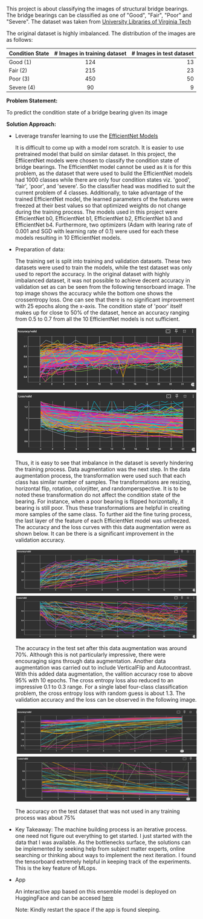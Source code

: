 This project is about classifying the images of structural bridge bearings. The bridge bearings can be classified as one of "Good", "Fair", "Poor" and "Severe".
The dataset was taken from [University Libraries of Virginia Tech](https://data.lib.vt.edu/articles/dataset/Bearing_Condition_State_Classification_Dataset/16624642)

The original dataset is highly imbalanced. The distribution of the images are as follows:

| Condition State | # Images in training dataset | # Images in test dataset |
| :-------------- | :--------------------------: | -----------------------: |
| Good (1)        |         124                  |            13            |
| Fair (2)        |         215                  |            23            |
| Poor (3)        |         450                  |            50            |
| Severe (4)      |         90                   |            9             |

**Problem Statement:**

To predict the condition state of a bridge bearing given its image

**Solution Approach:**

* Leverage transfer learning to use the [EfficientNet Models](https://docs.pytorch.org/vision/0.21/models/efficientnet.html)

    It is difficult to come up with a model rom scratch. It is easier to use pretrained model that build on similar dataset. In this project, the EffiicentNet models were chosen to classify the condition state of bridge bearings. The EfficientNet model cannot be used as it is for this problem, as the dataset that were used to build the EfficientNet models had 1000 classes while there are only four condition states viz. 'good', 'fair', 'poor', and 'severe'. So the classifier head was modified to suit the current problem of 4 classes. 
    Additionally, to take advantage of the trained EfficientNet model, the learned parameters of the features were freezed at their best values so that optimized weights do not change during the training process. The models used in this project were EfficientNet b0, EfficientNet b1, EfficientNet b2, EfficientNet b3 and EfficientNet b4. Furthermore, two optimizers (Adam with learing rate of 0.001 and SGD with learning rate of 0.1) were used for each these models resulting in 10 EfficientNet models.

* Preparation of data:

    The training set is split into training and validation datasets. These two datasets were used to train the models, while the test dataset was only used to report the accuracy. In the original dataset with highly imbalanced dataset, it was not possible to achieve decent accuracy in validation set as can be seen from the following tensorboard image. The top image shows the accuracy while the bottom one shows the crossentropy loss. One can see that there is no significant improvement with 25 epochs along the x-axis. The condition state of 'poor' itself makes up for close to 50% of the dataset, hence an accuracy ranging from 0.5 to 0.7 from all the 10 EfficientNet models is not sufficient.

    ![alt text](image-1.png)

    Thus, it is easy to see that imbalance in the dataset is severly hindering the training process. Data augmentation was the next step. In the data augmentation process, the transformation were used such that each class has similar number of samples. The transformations are resizing, horizontal flip, rotation, colorjitter, and randomperspective. It is to be noted these transformation do not affect the condition state of the bearing. For instance, when a poor bearing is flipped horizontally, it bearing is still poor. Thus these transformations are helpful in creating more samples of the same class. To further aid the fine turing process, the last layer of the feature of each EfficientNet model was unfreezed. The accuracy and the loss curves with this data augmentation were as shown below. It can be there is a significant improvement in the validation accuracy.

    ![alt text](image-2.png)

    The accuracy in the test set after this data augmentation was around 70%. Although this is not particularly impressive, there were encouraging signs through data augmentation. Another data augmentation was carried out to include VerticalFlip and Autocontrast. With this added data augmentation, the valition accuracy rose to above 95% with 10 epochs. The cross entropy loss also reduced to an impressive 0.1 to 0.3 range. For a single label four-class classification problem, the cross entropy loss with random guess is about 1.3. The validation accuracy and the loss can be observed in the following image.

    ![alt text](image-4.png)

    The accuracy on the test dataset that was not used in any training process was about 75%

* Key Takeaway:
    The machine building process is an iterative process. one need not figure out everything to get started. I just started with the data that I was available. As the bottlenecks surface, the solutions can be implemented by seeking help from subject matter experts, online searching or thinking about ways to implement the next iteration. I found the tensorboard extremely helpful in keeping track of the experiments. This is the key feature of MLops.

* App

   An interactive app based on this ensemble model is deployed on HuggingFace and can be accesed [here](https://huggingface.co/spaces/Hemanth-TN/Bearing-Classification)

   Note: Kindly restart the space if the app is found sleeping.
